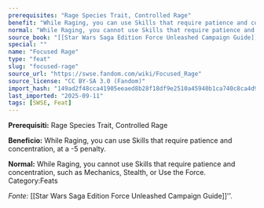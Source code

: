```yaml
---
prerequisites: "Rage Species Trait, Controlled Rage"
benefit: "While Raging, you can use Skills that require patience and concentration, at a -5 penalty."
normal: "While Raging, you cannot use Skills that require patience and concentration, such as Mechanics, Stealth, or Use the Force. Category:Feats"
source_book: "[[Star Wars Saga Edition Force Unleashed Campaign Guide]]''"
special: ""
name: "Focused Rage"
type: "feat"
slug: "focused-rage"
source_url: "https://swse.fandom.com/wiki/Focused_Rage"
source_license: "CC BY-SA 3.0 (Fandom)"
import_hash: "149ad2f48cca41905eeaed8b28f18df9e2510a45940b1ca740c8ca4d98da283c"
last_imported: "2025-09-11"
tags: [SWSE, Feat]
---
```

**Prerequisiti:** Rage Species Trait, Controlled Rage

**Beneficio:** While Raging, you can use Skills that require patience and concentration, at a -5 penalty.

**Normal:** While Raging, you cannot use Skills that require patience and concentration, such as Mechanics, Stealth, or Use the Force. Category:Feats

*Fonte:* [[Star Wars Saga Edition Force Unleashed Campaign Guide]]''.